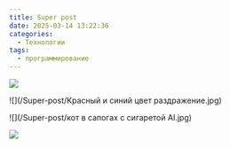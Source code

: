 ```yaml
---
title: Super post
date: 2025-03-14 13:22:36
categories: 
  - Технологии
tags:
  - программирование
---
```


![](/Super-post/natacomp290125.jpg)

![](/Super-post/Красный и синий цвет раздражение.jpg)



![](/Super-post/кот в сапогах с сигаретой AI.jpg)

![](/Super-post/Радуга_аватарка.jpg)
